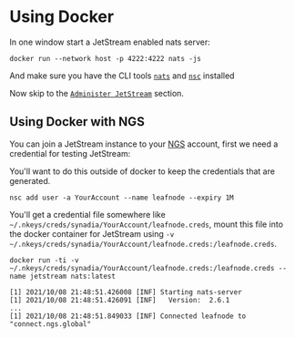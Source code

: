 # Using Docker

In one window start a JetStream enabled nats server:

```shell
docker run --network host -p 4222:4222 nats -js
```

And make sure you have the CLI tools [`nats`](/using-nats/nats-tools/nats%20CLI/readme.md) and [`nsc`](/using-nats/nats-tools/nsc) installed

Now skip to the [`Administer JetStream`](/running-a-nats-service/nats_admin/jetstream_admin/README.md) section.

## Using Docker with NGS

You can join a JetStream instance to your [NGS](https://synadia.com/ngs/pricing) account, first we need a credential for testing JetStream:

You'll want to do this outside of docker to keep the credentials that are generated.

```shell
nsc add user -a YourAccount --name leafnode --expiry 1M
```

You'll get a credential file somewhere like `~/.nkeys/creds/synadia/YourAccount/leafnode.creds`, mount this file into the docker container for JetStream using `-v ~/.nkeys/creds/synadia/YourAccount/leafnode.creds:/leafnode.creds`.

```shell
docker run -ti -v ~/.nkeys/creds/synadia/YourAccount/leafnode.creds:/leafnode.creds --name jetstream nats:latest
```
```text
[1] 2021/10/08 21:48:51.426008 [INF] Starting nats-server
[1] 2021/10/08 21:48:51.426091 [INF]   Version:  2.6.1
...
[1] 2021/10/08 21:48:51.849033 [INF] Connected leafnode to "connect.ngs.global"
```